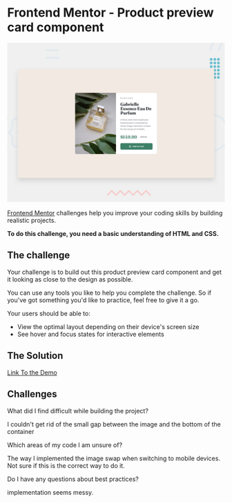 # Frontend Mentor - Product preview card component

![Design preview for the Product preview card component coding challenge](./design/desktop-preview.jpg)

[Frontend Mentor](https://www.frontendmentor.io) challenges help you improve your coding skills by building realistic projects.

**To do this challenge, you need a basic understanding of HTML and CSS.**

## The challenge

Your challenge is to build out this product preview card component and get it looking as close to the design as possible.

You can use any tools you like to help you complete the challenge. So if you've got something you'd like to practice, feel free to give it a go.

Your users should be able to:

- View the optimal layout depending on their device's screen size
- See hover and focus states for interactive elements

## The Solution 
[Link To the Demo](https://kooroshoo.github.io/Frontend-Mentor-Challenges/Product%20preview%20card%20component/index.html)

## Challenges 
What did I find difficult while building the project?

I couldn't get rid of the small gap between the image and the bottom of the container 

Which areas of my code I am unsure of?

The way I implemented the image swap when switching to mobile devices. Not sure if this is the correct way to do it.

Do I have any questions about best practices?

implementation seems messy.


